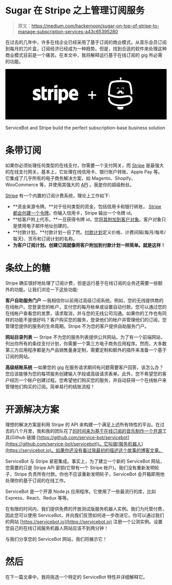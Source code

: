 # Sugar 在 Stripe 之上管理订阅服务

> 原文：<https://medium.com/hackernoon/sugar-on-top-of-stripe-to-manage-subscription-services-a43c65395280>

在过去的几年中，许多在线企业已经采用了基于订阅的商业模式。从音乐会员订阅到每月的刀片盒，订阅经济已经成为一种趋势。但是，找到合适的软件来处理这种商业模式目前是一个痛苦。在本文中，我将解释运行基于在线订阅的 gig 所必需的功能。

![](img/111406a1aeacb972867fd6306139c6bc.png)

ServiceBot and Stripe build the perfect subscription-base business solution

# 条带订阅

如果你必须处理任何类型的在线支付，你需要一个支付网关，而 [Stripe](https://stripe.com) 是最强大的在线支付网关。基本上，它处理在线信用卡、银行账户转账、Apple Pay 等。它集成了几乎所有的电子商务解决方案，如 Magento、Shopify、WooCommerce 等，并使用其强大的 [API](https://stripe.com/docs/api) 。我是你的超级粉丝。

[Stripe](https://hackernoon.com/tagged/stripe) 有一个内置的订阅计费系统，理论上工作如下:

* **资金来源令牌。**对于任何类型的资金，包括信用卡和银行转账， [Stripe 都会创建一个令牌](https://stripe.com/docs/stripe.js#stripe-create-token)。你输入信用卡，Stripe 输出一个令牌 id。
* **给客户附上代币。**一旦获得令牌 id，您[将其附加到客户对象](https://stripe.com/docs/api#create_customer)。客户对象只是使用电子邮件地址创建的。
* **付款计划。**付款计划一目了然。[付款计划](https://stripe.com/docs/api#create_plan)定义价格、计费间隔(每月/每年/每天)、货币和订阅计划的名称。
* **为客户订阅计划。创建订阅就像将客户附加到付款计划一样简单。就是这样！**

# 条纹上的糖

Stripe 确实很好地处理了订阅计费，但是运行基于在线订阅的业务还需要一些额外的功能。让我们浏览一下这些功能:

**客户自助服务门户** —我相信你以前用过高级订阅系统。例如，您的无线提供商的在线帐户。您登录您的帐户，支付您的每月帐单或设置自动付款。您可以通过您的在线帐户查看您的发票，请求取消，并与您的无线公司沟通。如果你的工作也有同样的功能不是很好吗？客户购买您的服务，登录他们的帐户并管理他们的订阅，您管理您提供的服务的生命周期。Stripe 不为您的客户提供自助服务门户。

**网站目录列表** — Stripe 不为您的服务列表提供公共网站。为了有一个前端网站，列出你所有的条纹支付计划，你需要一个第三方电子商务应用程序。然而，大多数第三方应用程序都是为产品销售量身定制，需要定制和额外的插件来准备一个基于订阅的网站。

**高级结账系统** —如果您的 gig 在服务请求期间有问题需要客户回答，该怎么办？您应该能够为您的每项服务创建输入字段或高级请求表单。此外，您不希望您的客户经历一个帐户创建过程。您希望他们购买您的服务，并自动获得一个在线帐户来管理他们购买的订阅。简单易行的结账流程！

# 开源解决方案

理想的解决方案是利用 Stripe 的 API 来构建一个满足上述所有特性的平台。在过去的八个月里，我和我的团队花了[的时间来为基于在线订阅的音乐制作一个](https://servicebot.io/team)[开源](https://hackernoon.com/tagged/open-source)工具(Github 链接:[https://github.com/service-bot/servicebot](https://github.com/service-bot/servicebot))。它叫做[服务机器人](https://servicebot.io)。如果你还没有看过我最初的描述这个故事的博客文章。

ServiceBot 与 Stripe 紧密集成。事实上，为了建立一个新的 ServiceBot 网站，您需要的只是 Stripe API 密钥(它带有一个 Stripe 帐户)。我们没有重新发明轮子，Stripe 负责所有付款。你也不应该重新发明轮子，ServiceBot 会开箱即用地处理你的基于订阅的在线工作。

ServiceBot 是一个开源 Node.js 应用程序。它使用了一些最流行的库，比如 Express、React、Redux 等等。

在有限的时间内，我们提供免费的开放测试版服务机器人实例。我们为托管付费，因此您可以使用 ServiceBot，并向我们反馈如何进一步改进它。你可以通过我们的网站 [https://servicebot.io](https://servicebot.io) 注册一个公测实例。设置您自己的在线订阅服务机器人网站应该不到两分钟！

与我们分享您的 ServiceBot 网站，我们将展示它！

# 然后

在下一篇文章中，我将挑选一个特定的 ServiceBot 特性并详细解释它。